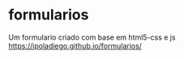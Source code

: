 # formularios
 Um formulario criado com base em html5-css e js 
https://ipoladiego.github.io/formularios/
